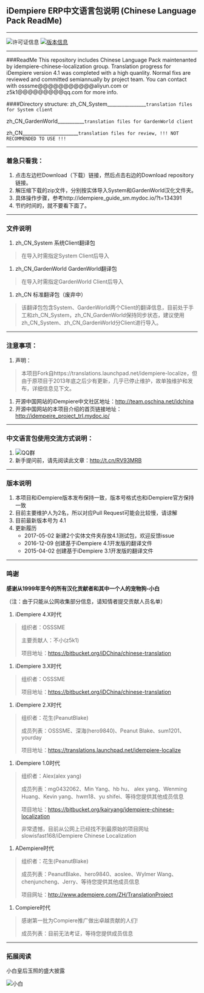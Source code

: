 ## iDempiere ERP中文语言包说明 (Chinese Language Pack ReadMe)
---------------------------------
![许可证信息](https://img.shields.io/badge/License-GPLv2-orange.svg)
[![版本信息](https://img.shields.io/badge/Release-v4.1-brightgreen.svg)](https://bitbucket.org/iDChina/chinese-translation/downloads/?tab=branches)

---------------------------------
###ReadMe
This repository includes Chinese Language Pack maintenanted by idempiere-chinese-localization group.
Translation progress for iDempiere version 4.1 was completed with a high quanlity.
Normal fixs are reviewed and committed semiannually by project team.
You can contact with osssme@@@@@@@@@@@aliyun.com or z5k1@@@@@@@@@qq.com for more info.

####Directory structure:
zh_CN_System________________`translation files for System client`

zh_CN_GardenWorld___________`translation files for GardenWorld client`

zh_CN_______________________`translation files for review, !!! NOT RECOMMENDED TO USE !!!`

---------------------------------
### 着急只看我：
1. 点击左边栏Download（下载）链接，然后点击右边的Download repository链接。
2. 解压缩下载的zip文件，分别按实体导入System和GardenWorld汉化文件夹。
3. 具体操作步骤，参考http://idempiere_guide_sm.mydoc.io/?t=134391
4. 节约时间的，就不要看下面了。

---------------------------------
### 文件说明
1. zh_CN_System 系统Client翻译包
> 在导入时需指定System Client后导入

1. zh_CN_GardenWorld GardenWorld翻译包
> 在导入时需指定GardenWorld Client后导入

1. zh_CN 标准翻译包（废弃中）
> 该翻译包包含System、GardenWorld两个Client的翻译信息，目前处于手工和zh_CN_System，zh_CN_GardenWorld保持同步状态，建议使用zh_CN_System、zh_CN_GardenWorld分Client进行导入。

---------------------------------
### 注意事项：
1. 声明：
>本项目Fork自https://translations.launchpad.net/idempiere-localize，但由于原项目于2013年底之后少有更新，几乎已停止维护，故单独维护和发布，详细信息见下文。

1. 开源中国网站的iDempiere中文社区地址：http://team.oschina.net/idchina
1. 开源中国网站的本项目介绍的首页链接地址：http://idempeire_project_trl.mydoc.io/

---------------------------------
### 中文语言包使用交流方式说明：
1. ![QQ群](https://img.shields.io/badge/QQ群-65713012-blue.svg)
1. 新手提问前，请先阅读此文章：http://t.cn/RV93MRB

---------------------------------
### 版本说明
1. 本项目和iDempiere版本发布保持一致，版本号格式也和iDempiere官方保持一致
1. 目前主要维护人为2名，所以对应Pull Request可能会比较慢，请谅解
1. 目前最新版本号为 4.1
1. 更新履历
    * 2017-05-02 新建2个实体文件夹存放4.1测试包，欢迎反馈issue
    * 2016-12-09 创建基于iDempiere 4.1开发版的翻译文件
    * 2015-04-02 创建基于iDempiere 3.1开发版的翻译文件

---------------------------------
### 鸣谢

**感谢从1999年至今的所有汉化贡献者和其中一个人的宠物狗-小白**

（注：由于只能从公网收集部分信息，请知情者提交贡献人员名单）

1. iDempiere 4.X时代
>   组织者：OSSSME
>
>   主要贡献人：不小(z5k1)
>
>   项目地址：https://bitbucket.org/iDChina/chinese-translation

1. iDempiere 3.X时代
>   组织者：OSSSME
>
>   项目地址：https://bitbucket.org/iDChina/chinese-translation

1. iDempiere 2.X时代
> 组织者：花生(PeanutBlake)
>
> 成员列表：OSSSME、深海(hero9840)、Peanut Blake、sum1201、yourday
>
> 项目地址：https://translations.launchpad.net/idempiere-localize

1. iDempiere 1.0时代
> 组织者：Alex(alex yang)
>
> 成员列表：mg0432062、Min Yang、hb hu、 alex yang、Wenming Huang、Kevin yang、hwm18、yu shifei、等待您提供其他成员信息
>
> 项目地址：https://bitbucket.org/kairyang/idempiere-chinese-localization
>
> 非常遗憾，目前从公网上已经找不到最原始的项目网址slowisfast168/iDempiere Chinese Localization

1. ADempiere时代
> 组织者：花生(PeanutBlake)
>
> 成员列表：PeanutBlake、hero9840、aoslee、Wylmer Wang、chenjuncheng、Jerry、等待您提供其他成员信息
>
> 项目网址：http://www.adempiere.com/ZH/TranslationProject

1. Compiere时代
> 感谢第一批为Compiere推广做出卓越贡献的人们!
>
> 成员列表：目前无法考证，等待您提供成员信息

---------------------------------
### 拓展阅读

小白皇后玉照的盛大披露

![小白](https://static.oschina.net/uploads/img/201705/04053152_cKM1.jpg)

